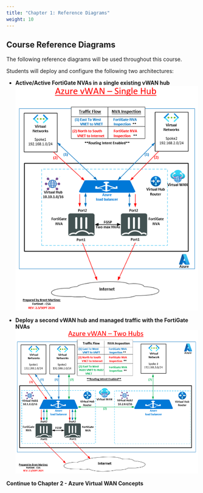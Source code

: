 ```yaml
---
title: "Chapter 1: Reference Diagrams"
weight: 10
---
```



## Course Reference Diagrams

The following reference diagrams will be used throughout this course.

Students will deploy and configure the following two architectures:

- **Active/Active FortiGate NVAs in a single existing vWAN hub**
![](../images/1_1-az-vwan-single-hub-ra.PNG)


- **Deploy a second vWAN hub and managed traffic with the FortiGate NVAs**
![](../images/1_1-az-vwan-second-hub-ra.PNG)

**Continue to Chapter 2 - Azure Virtual WAN Concepts**